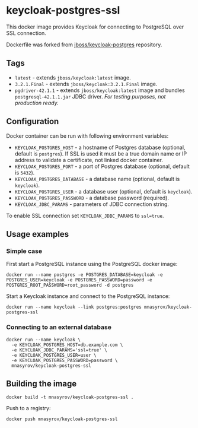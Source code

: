 # keycloak-postgres-ssl

This docker image provides Keycloak for connecting to PostgreSQL over SSL connection.

Dockerfile was forked from [jboss/keycloak-postgres](1) repository.

[1]: https://github.com/jboss-dockerfiles/keycloak/tree/master/server-postgres


## Tags

* `latest` - extends `jboss/keycloak:latest` image.
* `3.2.1.Final` - extends `jboss/keycloak:3.2.1.Final` image.
* `pgdriver-42.1.1` - extends `jboss/keycloak:latest` image and bundles `postgresql-42.1.1.jar` JDBC driver. _For testing purposes, not production ready._


## Configuration

Docker container can be run with following environment variables:
* `KEYCLOAK_POSTGRES_HOST` - a hostname of Postgres database (optional, default is `postgres`).
    If SSL is used it must be a true domain name or IP address to validate a certificate, not linked docker container.
* `KEYCLOAK_POSTGRES_PORT` - a port of Postgres database (optional, default is `5432`).
* `KEYCLOAK_POSTGRES_DATABASE` - a database name (optional, default is `keycloak`).
* `KEYCLOAK_POSTGRES_USER` - a database user (optional, default is `keycloak`).
* `KEYCLOAK_POSTGRES_PASSWORD` - a database password (required).
* `KEYCLOAK_JDBC_PARAMS` - parameters of JDBC connection string.

To enable SSL connection set `KEYCLOAK_JDBC_PARAMS` to `ssl=true`.


## Usage examples

### Simple case

First start a PostgreSQL instance using the PostgreSQL docker image:

    docker run --name postgres -e POSTGRES_DATABASE=keycloak -e POSTGRES_USER=keycloak -e POSTGRES_PASSWORD=password -e POSTGRES_ROOT_PASSWORD=root_password -d postgres


Start a Keycloak instance and connect to the PostgreSQL instance:

    docker run --name keycloak --link postgres:postgres mnasyrov/keycloak-postgres-ssl


### Connecting to an external database

    docker run --name keycloak \
      -e KEYCLOAK_POSTGRES_HOST=db.example.com \
      -e KEYCLOAK_JDBC_PARAMS='ssl=true' \
      -e KEYCLOAK_POSTGRES_USER=user \
      -e KEYCLOAK_POSTGRES_PASSWORD=password \
      mnasyrov/keycloak-postgres-ssl


## Building the image

    docker build -t mnasyrov/keycloak-postgres-ssl .


Push to a registry:

    docker push mnasyrov/keycloak-postgres-ssl

